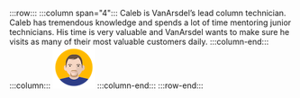 :::row:::
  :::column span="4":::
    Caleb is VanArsdel’s lead column technician. Caleb has tremendous knowledge and spends a lot of time mentoring junior technicians. His time is very valuable and VanArsdel wants to make sure he visits as many of their most valuable customers daily.
  :::column-end:::
  :::column:::
    ![Cartoon depiction of Caleb.](../../shared/media/caleb.png)
  :::column-end:::
:::row-end:::